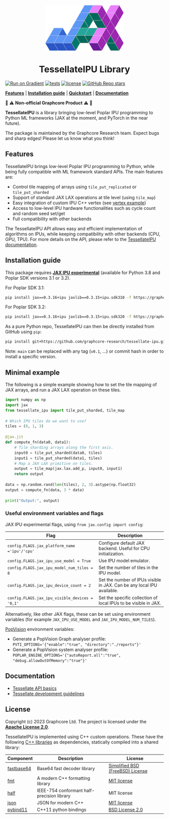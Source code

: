 <div align="center">
  <img src="https://raw.githubusercontent.com/google/jax/main/images/jax_logo_250px.png" alt="logo"></img>
  <h1>TessellateIPU Library</h1>
</div>

[![Run on Gradient](https://assets.paperspace.io/img/gradient-badge.svg)](https://console.paperspace.com/github/graphcore-research/tessellate-ipu?container=graphcore%2Fpytorch-jupyter%3A3.2.0-ubuntu-20.04&machine=Free-IPU-POD4&file=%2Fnotebooks%2F01-tessellate-ipu-tile-api-basics.ipynb)
[![tests](https://github.com/graphcore-research/tessellate-ipu/actions/workflows/tests-public.yaml/badge.svg)](https://github.com/graphcore-research/tessellate-ipu/actions/workflows/tests-public.yaml)
[![license](https://img.shields.io/badge/License-Apache%202.0-blue.svg)](https://github.com/graphcore-research/tessellate-ipu/blob/main/LICENSE)
[![GitHub Repo stars](https://img.shields.io/github/stars/graphcore-research/tessellate-ipu)](https://github.com/graphcore-research/tessellate-ipu/stargazers)

<!-- [![codecov](https://codecov.io/gh/datamol-io/graphium/branch/main/graph/badge.svg?token=bHOkKY5Fze)](https://codecov.io/gh/datamol-io/graphium) -->

[**Features**](#features)
| [**Installation guide**](#installation-guide)
| [**Quickstart**](#minimal-example)
| [**Documentation**](#documentation)

:red_circle: :warning: **Non-official Graphcore Product** :warning: :red_circle:

**TessellateIPU** is a library bringing low-level Poplar IPU programming to Python ML frameworks (JAX at the moment, and PyTorch in the near future).

The package is maintained by the Graphcore Research team. Expect bugs and sharp edges! Please let us know what you think!

## Features

TessellateIPU brings low-level Poplar IPU programming to Python, while being fully compatible with ML framework standard APIs. The main features are:

* Control tile mapping of arrays using `tile_put_replicated` or `tile_put_sharded`
* Support of standard JAX LAX operations at tile level (using `tile_map`)
* Easy integration of custom IPU C++ vertex (see [vertex example](examples/demo/demo_vertex.py))
* Access to low-level IPU hardware functionalities such as cycle count and random seed set/get
* Full compatibility with other backends

The TessellateIPU API allows easy and efficient implementation of algorithms on IPUs, while keeping compatibility with other backends (CPU, GPU, TPU). For more details on the API, please refer to the [TessellateIPU documentation](docs/basics.md).

## Installation guide

This package requires **[JAX IPU experimental](https://github.com/graphcore-research/jax-experimental)** (available for Python 3.8 and Poplar SDK versions 3.1 or 3.2).

For Poplar SDK 3.1:
```bash
pip install jax==0.3.16+ipu jaxlib==0.3.15+ipu.sdk310 -f https://graphcore-research.github.io/jax-experimental/wheels.html
```

For Poplar SDK 3.2:
```bash
pip install jax==0.3.16+ipu jaxlib==0.3.15+ipu.sdk320 -f https://graphcore-research.github.io/jax-experimental/wheels.html
```

As a pure Python repo, TessellateIPU can then be directly installed from GitHub using `pip`:
```bash
pip install git+https://github.com/graphcore-research/tessellate-ipu.git@main
```
Note: `main` can be replaced with any tag (`v0.1`, ...) or commit hash in order to install a specific version.


## Minimal example

The following is a simple example showing how to set the tile mapping of JAX arrays, and run a JAX LAX operation on these tiles.

```python
import numpy as np
import jax
from tessellate_ipu import tile_put_sharded, tile_map

# Which IPU tiles do we want to use?
tiles = (0, 1, 3)

@jax.jit
def compute_fn(data0, data1):
    # Tile sharding arrays along the first axis.
    input0 = tile_put_sharded(data0, tiles)
    input1 = tile_put_sharded(data1, tiles)
    # Map a JAX LAX primitive on tiles.
    output = tile_map(jax.lax.add_p, input0, input1)
    return output

data = np.random.rand(len(tiles), 2, 3).astype(np.float32)
output = compute_fn(data, 3 * data)

print("Output:", output)
```

### Useful environment variables and flags

JAX IPU experimental flags, using `from jax.config import config`:


| Flag | Description |
| ---- | --- |
| `config.FLAGS.jax_platform_name ='ipu'/'cpu'` | Configure default JAX backend. Useful for CPU initialization. |
| `config.FLAGS.jax_ipu_use_model = True`       | Use IPU model emulator. |
| `config.FLAGS.jax_ipu_model_num_tiles = 8`    | Set the number of tiles in the IPU model. |
| `config.FLAGS.jax_ipu_device_count = 2`       | Set the number of IPUs visible in JAX. Can be any local IPU available. |
| `config.FLAGS.jax_ipu_visible_devices = '0,1'`  | Set the specific collection of local IPUs to be visible in JAX. |

Alternatively, like other JAX flags, these can be set using environment variables (for example `JAX_IPU_USE_MODEL` and `JAX_IPU_MODEL_NUM_TILES`).


[PopVision](https://www.graphcore.ai/developer/popvision-tools) environment variables:
* Generate a PopVision Graph analyser profile: `PVTI_OPTIONS='{"enable":"true", "directory":"./reports"}'`
* Generate a PopVision system analyser profile: `POPLAR_ENGINE_OPTIONS='{"autoReport.all":"true", "debug.allowOutOfMemory":"true"}'`

## Documentation

* [Tessellate API basics](docs/basics.md)
* [Tessellate development guidelines](docs/development.md)

## License

Copyright (c) 2023 Graphcore Ltd. The project is licensed under the [**Apache License 2.0**](LICENSE).

TessellateIPU is implemented using C++ custom operations. These have the following [C++ libraries](tessellate_ipu/external) as dependencies, statically compiled into a shared library:

| Component | Description | License |
| --- | --- | --- |
| [fastbase64](https://github.com/lemire/fastbase64) | Base64 fast decoder library | [Simplified BSD (FreeBSD) License](https://github.com/lemire/fastbase64/blob/master/LICENSE) |
| [fmt](https://github.com/fmtlib/fmt) | A modern C++ formatting library | [MIT license](https://github.com/fmtlib/fmt/blob/master/LICENSE.rst) |
| [half](https://sourceforge.net/projects/half/) | IEEE-754 conformant half-precision library | MIT license |
| [json](https://github.com/nlohmann/json) | JSON for modern C++ | [MIT license](https://github.com/nlohmann/json/blob/develop/LICENSE.MIT) |
| [pybind11](https://github.com/pybind/pybind11) | C++11 python bindings | [BSD License 2.0](https://github.com/pybind/pybind11/blob/master/LICENSE) |

